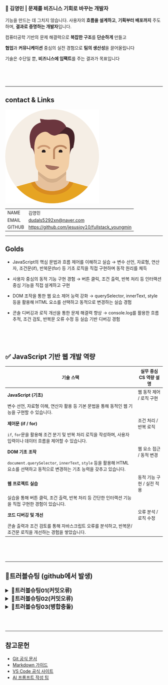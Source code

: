 ### 🚀 김영민 | 문제를 비즈니스 기회로 바꾸는 개발자
기능을 만드는 데 그치지 않습니다. 사용자의 **흐름을 설계하고**, **기획부터 배포까지** 주도하며, **결과로 증명하는 개발자**입니다.

컴퓨터공학 기반의 문제 해결력으로 **복잡한 구조**를 **단순하게** 만들고

**협업**과 **커뮤니케이션** 중심의 실전 경험으로 **팀의 생산성**을 끌어올립니다

기술은 수단일 뿐, **비즈니스에 임팩트**를 주는 결과가 목표입니다

<br/>
<br/>
<br/>

---
<!--
1.이미지 (캐리커쳐)
 이름, 이메일, 깃허브주소, 포트폴리오 2*4의 테이블형식으로 -->
## contact & Links


<img src="./track002_web_basic/img/건장한남성.png" alt="프로필" width="300" />


| | |
|-|-|
|NAME|김영민
|EMAIL|dudals5292xn@naver.com|
|GITHUB|https://github.com/jesusjoy10/fullstack_youngmin|

_ _ _
<!-- track001 github -->
## Golds

- JavaScript의 핵심 문법과 흐름 제어를 이해하고 실습 → 변수 선언, 자료형, 연산자, 조건문(if), 반복문(for) 등 기초 로직을 직접 구현하며 동작 원리를 체득

- 사용자 중심의 동적 기능 구현 경험 → 버튼 클릭, 조건 출력, 반복 처리 등 인터랙션 중심 기능을 직접 설계하고 구현

- DOM 조작을 통한 웹 요소 제어 능력 강화 → querySelector, innerText, style 등을 활용해 HTML 요소를 선택하고 동적으로 변경하는 실습 경험

- 콘솔 디버깅과 로직 개선을 통한 문제 해결력 향상 → console.log를 활용한 흐름 추적, 조건 검토, 반복문 오류 수정 등 실습 기반 디버깅 경험
<br/>
<br/>
<br/> 

<!-- cs와 연결지어서 -->

## ✅ JavaScript 기반 웹 개발 역량

| 기술 스택               | 실무 중심 CS 역량 설명 |
|------------------------|------------------------|
| **JavaScript (기초)**   | 웹 동작 제어 / 로직 구현  
변수 선언, 자료형 이해, 연산자 활용 등 기본 문법을 통해 동적인 웹 기능을 구현할 수 있습니다. |
| **제어문 (if / for)**   | 조건 처리 / 반복 로직  
`if`, `for`문을 활용해 조건 분기 및 반복 처리 로직을 작성하며, 사용자 입력이나 데이터 흐름을 제어할 수 있습니다. |
| **DOM 기초 조작**       | 웹 요소 접근 / 동적 변경  
`document.querySelector`, `innerText`, `style` 등을 활용해 HTML 요소를 선택하고 동적으로 변경하는 기초 능력을 갖추고 있습니다. |
| **웹 프로젝트 실습**    | 동적 기능 구현 / 실전 적용  
실습을 통해 버튼 클릭, 조건 출력, 반복 처리 등 간단한 인터랙션 기능을 직접 구현한 경험이 있습니다. |
| **코드 디버깅 및 개선** | 오류 분석 / 로직 수정  
콘솔 출력과 조건 검토를 통해 자바스크립트 오류를 분석하고, 반복문/조건문 로직을 개선하는 경험을 쌓았습니다. |

<br/>
<br/>
<br/> 

___
<!-- java, HTML+CSS+JS/JQUERY-->
<!-- ## 포트폴리오>
<br/>
<br/>
<br/> 

---
<!-- 정리해놓은 day1,day2 -->
## 🔧트러블슈팅 (github에서 발생)

<details>
<summary style= "font-size:18px; font-weight:bold;">🔑트러블슈팅01(커밋오류)</summary>

```bash
$ git commit -m "git 수정 후 다시올리기"
Changes not staged for commit:
  modified:   day001.md
no changes added to commit
```

- **[문제점]** 
수정한 파일이 커밋되지 않음. git add를 해도 반응이 없었음.

- **[해결방안]** 
너무나도 단순한 이유였음 → 파일을 저장하지 않음. 에디터에서 수정 후 저장하지 않은 상태로 커밋을 시도함.

- **[느낀점]** 
기본적인 실수지만, 실무에서도 충분히 발생할 수 있는 상황. 작업 전 저장 습관화가 중요하며, 커밋 전 git status 확인은 필수다.
</details>

<details>
<summary style= "font-size:18px; font-weight:bold;">🔑트러블슈팅02(커밋오류)</summary>

```bash
$ git commit -m "test"
nothing to commit, working tree clean
```

- **[문제점]** 
커밋할 변경사항이 없다는 메시지. 하지만 실제로는 작업한 파일이 존재함.

- **[해결방안]**
 작업한 파일을 워크스페이스에 추가하지 않음. 새 파일을 프로젝트 폴더에 넣지 않아 Git이 인식하지 못함. → 파일을 워크스페이스에 추가 후 정상 커밋.

- **[느낀점]**
 Git은 추적 가능한 경로에 있는 파일만 관리한다는 점을 다시금 인지. 파일 위치와 Git 상태를 항상 함께 확인해야 한다.
</details>


<details>
<summary style= "font-size:18px; font-weight:bold;">🔑트러블슈팅03(병합충돌)</summary>

```bash
$ git pull origin master
Auto-merging day002.md
CONFLICT (content): Merge conflict in day002.md
Automatic merge failed; fix conflicts and then commit the result.
```

- **[문제점]** 
원격 저장소와 로컬 파일 간의 충돌 발생. 자동 병합 실패.

- **[해결방안]**
충돌 파일 비교 후 로컬에서 직접 수정

git add로 변경사항 스테이징

git commit -m "test"로 커밋

git push origin master로 푸시

- **[느낀점]**
 충돌은 협업에서 자주 발생하는 상황. 충돌 메시지를 정확히 읽고, 침착하게 해결하는 능력이 중요하다. Git은 단순한 도구가 아니라 협업의 핵심 시스템이라는 점을 체감함.
</details>
<br/>
<br/>
<br/> 

---
## 참고문헌
- [Git 공식 문서](https://git-scm.com/doc)  
- [Markdown 가이드](https://www.markdownguide.org/basic-syntax/)  
- [VS Code 공식 사이트](https://code.visualstudio.com/)  
- [AI 프롬프트 작성 팁](https://learn.microsoft.com/en-us/azure/ai-services/openai/how-to/prompt-engineering)

